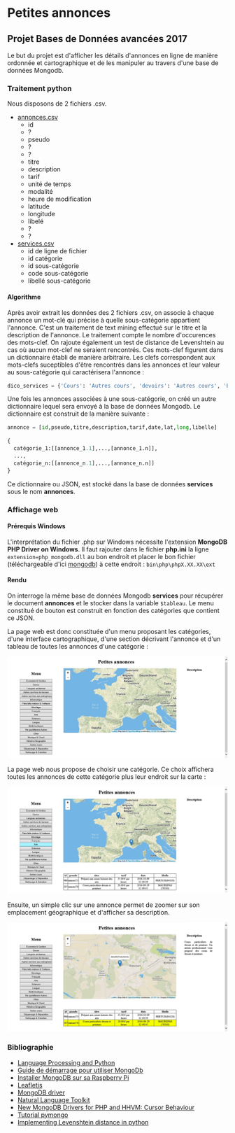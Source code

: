 # Petites annonces
## Projet Bases de Données avancées 2017
Le but du projet est d'afficher les détails d'annonces en ligne de manière ordonnée et cartographique et de les manipuler au travers d'une base de données Mongodb.
### Traitement python
Nous disposons de 2 fichiers .csv.
* [annonces.csv](src/annonces.csv)
  * id
  * ?
  * pseudo
  * ?
  * ?
  * titre
  * description
  * tarif
  * unité de temps
  * modalité
  * heure de modification
  * latitude
  * longitude
  * libelé
  * ?
  * ?
* [services.csv](src/annonces.csv)
  * id de ligne de fichier
  * id catégorie
  * id sous-catégorie
  * code sous-catégorie
  * libellé sous-catégorie

#### Algorithme

Après avoir extrait les données des 2 fichiers .csv, on associe à chaque annonce un mot-clé qui précise à quelle sous-catégorie appartient l'annonce. C'est un traitement de text mining effectué sur le titre et la description de l'annonce. Le traitement compte le nombre d'occurences des mots-clef. On rajoute également un test de distance de Levenshtein au cas où aucun mot-clef ne seraient rencontrés. Ces mots-clef figurent dans un dictionnaire établi de manière arbitraire. Les clefs correspondent aux mots-clefs suceptibles d'être rencontrés dans les annonces et leur valeur au sous-catégorie qui caractérisera l'annonce :

```python
dico_services = {'Cours': 'Autres cours', 'devoirs': 'Autres cours', 'BREVET': 'Autres cours', 'COURS': 'Autres cours', 'Enseignante': 'Autres cours', 'Saxophone': 'Musique & Chant', 'maths': 'Mathématiques', 'physique': 'Sciences', 'chimie': 'Sciences', 'sciences': 'Sciences', 'SCOLAIRE': 'Autres cours', 'français': 'Français', 'Mercatique': 'Économie & Gestion', 'Economie': 'Économie & Gestion', 'Droit': 'Autres services de travaux', 'dessin': 'Arts', 'Beaux-Arts': 'Arts', 'langue': 'Langue', 'électronique': 'Informatique', 'informatique': 'Informatique', 'voiture': 'Dépannage & Réparation', 'Maths': 'Mathématiques', 'Physique': 'Sciences', 'Anglais': 'Langue', 'collège': 'Autres cours', 'lycée': 'Autres cours', 'Allemand': 'Langue', 'CP': 'Autres cours', 'CM2': 'Autres cours', 'Collège': 'Autres cours', 'Lycée': 'Autres cours', 'philosophie': 'Autres cours', 'arts': 'Arts', 'MATHS': 'Mathématiques', 'PRIMAIRE': 'Autres cours', 'anglais': 'Langue', 'littérature': 'Autres cours', 'Professeur': 'Autres cours', 'italien': 'Langue', 'grec': 'Langue', 'Grec': 'Langue', 'ANGLAIS': 'Langue', 'chant': 'Musique & Chant', 'danse': 'Danse', 'Gestion': 'Économie & Gestion', 'comptable': 'Économie & Gestion', 'comptabilité': 'Économie & Gestion', 'finance': 'Économie & Gestion', 'gestion': 'Économie & Gestion', 'piano': 'Musique & Chant', 'PHYSIQUE': 'Sciences', 'CHIMIE': 'Sciences', 'SVT': 'Sciences', 'Anglais': 'Langue', 'Italien': 'Langue', 'Economiques': 'Économie & Gestion', 'Sociologie': 'Autres cours', 'Mathématiques': 'Mathématiques', 'FRANÇAIS': 'Français', 'PHILOSOPHIE': 'Autres cours', 'Scolaire': 'Autres cours', 'scolaire': 'Autres cours', 'cours': 'Autres cours', 'espagnol': 'Langue', 'Primaire': 'Autres cours', 'secondaire': 'Autres cours', 'élève': 'Autres cours', 'saxophone': 'Musique & Chant', 'BTS': 'Autres cours', 'FLE': 'Langue', 'espagnol': 'Langue', 'DUT': 'Autres cours', 'littérature': 'Autres cours', 'CHIMIE': 'Sciences', 'TOEFL': 'Langue', 'TOEIC': 'Langue', 'Electronique': 'Informatique', 'Electrotechnique': 'Informatique', 'Mécanique': 'Bricolage', 'Comptabilité': 'Économie & Gestion', 'arabe': 'Langue', 'SES': 'Économie & Gestion', 'histoire': 'Histoire-Géographie', 'géographie': 'Histoire-Géographie', 'MATHÉMATIQUES': 'Mathématiques', 'mathématiques': 'Mathématiques', 'Arabe': 'Langue', 'PHYSIQUES': 'Sciences', 'Plat': 'Plats faits maison & Traiteurs', 'espagnol': 'Langue', 'flûte': 'Musique & Chant', 'PHP': 'Informatique', 'MySQL': 'Informatique', 'HTML': 'Informatique', 'CSS': 'Informatique', 'NTIC': 'Informatique', 'bureautique': 'Informatique', 'internet': 'Informatique', 'économie ': 'Économie & Gestion', 'Informatique': 'Informatique', 'ITALIEN': 'Langue', 'musique': 'Musique & Chant', 'ECJS': 'Autres cours', 'ALLEMAND': 'Langue', 'BIOLOGIE': 'Sciences', 'GEOLOGIE': 'Sciences', 'FRANCAIS': 'Français', 'hébreu': 'Langue', 'PROGRAMMATION': 'Informatique', 'SAXOPHONE': 'Musique & Chant', 'FLÛTE': 'Musique & Chant', 'électricité': 'Informatique', 'salsa': 'Danse', 'bachata': 'Danse', 'chachacha': 'Danse', 'CHINOIS': 'Langue', 'Chant': 'Musique & Chant', 'Piano': 'Musique & Chant', 'chinois': 'Langue', 'CAO': 'Informatique', 'DAO': 'Informatique', 'Graphisme': 'Autres cours', 'MECANIQUE': 'Bricolage', 'solfège': 'Musique & Chant', 'Chinois': 'Langue', 'Economie': 'Économie & Gestion', 'Professeur': 'Autres cours', 'PROFESSEUR': 'Autres cours', 'Géo': 'Histoire-Géographie', 'Histoire': 'Histoire-Géographie', 'CHANT': 'Musique & Chant', 'concours': 'Autres cours', 'CPGE': 'Autres cours', 'guitare': 'Musique & Chant', 'info': 'Informatique', 'Installation': 'Autres services aux entreprises', 'Conseils': 'Autres services aux entreprises', 'Récupération': 'Autres services de travaux', 'latin': 'Langues anciennes', 'Latin': 'Langues anciennes', 'Traductions': 'Autres services aux entreprises', 'ESPAGNOL': 'Langue', 'CHIEN': 'Vie quotidienne-Autres', 'gîte': 'Gîtes', 'ITALIEN': 'Langue', 'CV': 'Autres services aux entreprises', 'Télésecrétaire': 'Autres services aux entreprises', 'service': 'Autres services aux entreprises', 'Service': 'Autres services aux entreprises', 'russe': 'Langue', 'English': 'Langue', 'MATH': 'Mathématiques', 'CONCOURS': 'Autres cours', 'installation': 'Autres services aux entreprises', 'dépannage': 'Dépannage & Réparation', 'investir': 'Investissement & Levée de fond', 'immobilier': 'Autres services de travaux', 'Assistante': 'Autres services aux entreprises', 'Voiture': 'Autres services de travaux', 'location': 'Vie quotidienne-Autres', 'GEOPOLITIQUE': 'Autres cours', 'ECONOMIE': 'Économie & Gestion', 'COMMERCE': 'Économie & Gestion', 'MANAGEMENT': 'Économie & Gestion', 'COLLÈGE': 'Autres cours', 'LYCEE': 'Autres cours', 'Programmeur': 'Informatique', 'INFORMATIQUE': 'Informatique', 'Nettoyage': 'Nettoyage & Entretien', 'Formation': 'Autres cours', 'ordinateur': 'Informatique', 'Webmaster': 'Autres services aux entreprises', 'Conseil': 'Autres services aux entreprises', 'DESSIN': 'Autres cours'}
```

Une fois les annonces associées à une sous-catégorie, on créé un autre dictionnaire lequel sera envoyé à la base de données Mongodb. Le dictionnaire est construit de la manière suivante :

```python
annonce = [id,pseudo,titre,description,tarif,date,lat,long,libelle]
```
```python
{
  catégorie_1:[[annonce_1.1],...,[annonce_1.n]],
  ...,
  catégorie_n:[[annonce_n.1],...,[annonce_n.n]]
}
```
Ce dictionnaire ou JSON, est stocké dans la base de données **services** sous le nom **annonces**.
### Affichage web
#### Prérequis Windows
L'interprétation du fichier .php sur Windows nécessite l'extension **MongoDB PHP Driver on Windows**.
Il faut rajouter dans le fichier **php.ini** la ligne ```extension=php_mongodb.dll``` au bon endroit et placer le bon fichier (téléchargeable d'ici [mongodb](http://pecl.php.net/package/mongodb)) à cette endroit : ```bin\php\phpX.XX.XX\ext```
#### Rendu
On interroge la même base de données Mongodb **services** pour récupérer le document **annonces** et le stocker dans la variable ```$tableau```.
Le menu constitué de bouton est construit en fonction des catégories que contient ce JSON.

La page web est donc constituée d'un menu proposant les catégories, d'une interface cartographique, d'une section décrivant l'annonce et d'un tableau de toutes les annonces d'une catégorie :

![1.jpg](img/1.jpg)

La page web nous propose de choisir une catégorie. Ce choix affichera toutes les annonces de cette catégorie plus leur endroit sur la carte :

![2.jpg](img/2.jpg)

Ensuite, un simple clic sur une annonce permet de zoomer sur son emplacement géographique et d'afficher sa description.

![3.jpg](img/3.jpg)

### Bibliographie

* [Language Processing and Python](http://www.nltk.org/book/ch01.html)
* [Guide de démarrage pour utiliser MongoDb](https://openclassrooms.com/courses/guide-de-demarrage-pour-utiliser-mongodb)
* [Installer MongoDB sur sa Raspberry Pi](https://raspbian-france.fr/installer-mongodb-raspberry-pi/)
* [Leafletjs](http://leafletjs.com/index.html)
* [MongoDB driver](http://php.net/mongodb)
* [Natural Language Toolkit](http://www.nltk.org/)
* [New MongoDB Drivers for PHP and HHVM: Cursor Behaviour](https://derickrethans.nl/new-drivers-part3-cursor.html)
* [Tutorial pymongo](http://api.mongodb.com/python/current/tutorial.html)
* [Implementing Levenshtein distance in python](http://stackoverflow.com/questions/4173579/implementing-levenshtein-distance-in-python)
